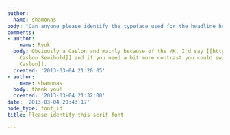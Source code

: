 ```yaml
---
author:
  name: shamonas
body: "Can anyone please identify the typeface used for the headline here? thanks!\r\n[img:sites/default/files/old-images/KetelOneGentlemen2_4188.jpg]"
comments:
- author:
    name: Ryuk
  body: Obviously a Caslon and mainly because of the /K, I'd say [[http://www.myfonts.com/fonts/adobe/caslon|Adobe
    Caslon Semibold]] and if you need a bit more contrast you could switch to [[http://www.fontshop.com/fonts/downloads/carter_and_cone/big_caslon|Big
    Caslon]].
  created: '2013-03-04 21:20:05'
- author:
    name: shamonas
  body: thank you!
  created: '2013-03-04 21:32:00'
date: '2013-03-04 20:43:17'
node_type: font_id
title: Please identify this serif font

---
```

